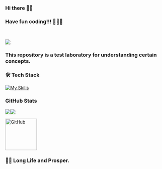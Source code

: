 ### Hi there 👋🏻

### Have fun coding!!! 👨🏻‍💻 
<br>

![](https://komarev.com/ghpvc/?username=dfleper&label=PROFILE+VIEWS&style=plastic&color=blueviolet)

### This repository is a test laboratory for understanding certain concepts. 

### 🛠 Tech Stack
[![My Skills](https://skillicons.dev/icons?i=python,java,js,html,css,mysql,postgres,unity,cs,angular)](https://skillicons.dev)

### GitHub Stats
![](https://github-readme-stats.vercel.app/api/top-langs/?username=dfleper&theme=blue-green)![](https://github-readme-stats.vercel.app/api?username=dfleper&theme=blue-green)

<a href="https://github.com/dfleper/" target="_blank">
<img src="https://media4.giphy.com/media/v1.Y2lkPTc5MGI3NjExeWlicG03anMxeTRwdjBqb2k0MHVnanA0N2U2aDVoaDBmaTJ4NWl2ZCZlcD12MV9pbnRlcm5hbF9naWZfYnlfaWQmY3Q9Zw/du3J3cXyzhj75IOgvA/giphy.webp" alt="GitHub" width="100" height="100">
</a>

### 🖖🏻 Long Life and Prosper.

<!--
**dfleper/dfleper** is a ✨ _special_ ✨ repository because its `README.md` (this file) appears on your GitHub profile.

Here are some ideas to get you started:

- 🔭 I’m currently working on ...
- 🌱 I’m currently learning ...
- 👯 I’m looking to collaborate on ...
- 🤔 I’m looking for help with ...
- 💬 Ask me about ...
- 📫 How to reach me: ...
- 😄 Pronouns: ...
- ⚡ Fun fact: ...
-->
